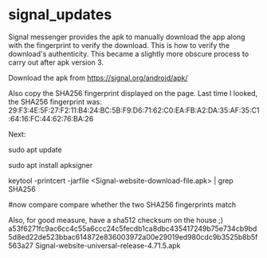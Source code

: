 # signal_updates
Signal messenger provides the apk to manually download the app along with the fingerprint to verify the download. This is how to verify the download's authenticity. This became a slightly more obscure process to carry out after apk version 3.

Download the apk from https://signal.org/android/apk/

Also copy the SHA256 fingerprint displayed on the page. Last time I looked, the SHA256 fingerprint was:
29:F3:4E:5F:27:F2:11:B4:24:BC:5B:F9:D6:71:62:C0:EA:FB:A2:DA:35:AF:35:C1:64:16:FC:44:62:76:BA:26

Next:

sudo apt update

sudo apt install apksigner

keytool -printcert -jarfile <Signal-website-download-file.apk> | grep SHA256

#now compare compare whether the two SHA256 fingerprints match

Also, for good measure, have a sha512 checksum on the house ;)
a53f6271fc9ac6cc4c55a6ccc24c5fecdb1ca8dbc435417249b75e734cb9bd5d8ed22de523bbac614872e836003972a00e29019ed980cdc9b3525b8b5f563a27  Signal-website-universal-release-4.71.5.apk
